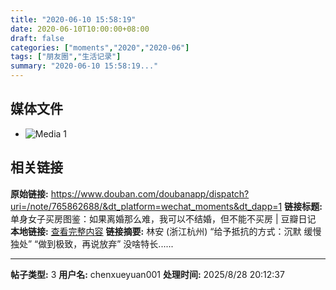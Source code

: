 ```yaml
---
title: "2020-06-10 15:58:19"
date: 2020-06-10T10:00:00+08:00
draft: false
categories: ["moments","2020","2020-06"]
tags: ["朋友圈","生活记录"]
summary: "2020-06-10 15:58:19..."
---
```


## 媒体文件

- ![Media 1](/Moments/photos/2020-06-10/202006101558190.jpg)

## 相关链接

**原始链接:** https://www.douban.com/doubanapp/dispatch?uri=/note/765862688/&dt_platform=wechat_moments&dt_dapp=1
**链接标题:** 单身女子买房图鉴：如果离婚那么难，我可以不结婚，但不能不买房 | 豆瓣日记
**本地链接:** [查看完整内容](/link_content/2020/06/2020-06-10/link_content/)
**链接摘要:** 林安
        (浙江杭州)
    “给予抵抗的方式：沉默 缓慢 独处” “做到极致，再说放弃” 没啥特长......

---

**帖子类型:** 3
**用户名:** chenxueyuan001
**处理时间:** 2025/8/28 20:12:37